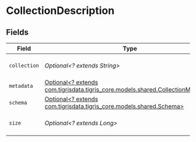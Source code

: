 # CollectionDescription


## Fields

| Field                                                                                                                        | Type                                                                                                                         | Required                                                                                                                     | Description                                                                                                                  |
| ---------------------------------------------------------------------------------------------------------------------------- | ---------------------------------------------------------------------------------------------------------------------------- | ---------------------------------------------------------------------------------------------------------------------------- | ---------------------------------------------------------------------------------------------------------------------------- |
| `collection`                                                                                                                 | *Optional<? extends String>*                                                                                                 | :heavy_minus_sign:                                                                                                           | Name of the collection.                                                                                                      |
| `metadata`                                                                                                                   | [Optional<? extends com.tigrisdata.tigris_core.models.shared.CollectionMetadata>](../../models/shared/CollectionMetadata.md) | :heavy_minus_sign:                                                                                                           | N/A                                                                                                                          |
| `schema`                                                                                                                     | [Optional<? extends com.tigrisdata.tigris_core.models.shared.Schema>](../../models/shared/Schema.md)                         | :heavy_minus_sign:                                                                                                           | Collections schema                                                                                                           |
| `size`                                                                                                                       | *Optional<? extends Long>*                                                                                                   | :heavy_minus_sign:                                                                                                           | Collection size in bytes                                                                                                     |